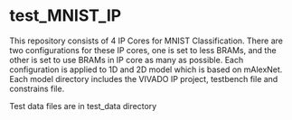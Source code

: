 # test_MNIST_IP

This repository consists of 4 IP Cores for MNIST Classification. 
There are two configurations for these IP cores, one is set to less BRAMs, and the other is set to use BRAMs in IP core as many as possible. 
Each configuration is applied to 1D and 2D model which is based on mAlexNet.
Each model directory includes the VIVADO IP project, testbench file and constrains file.

Test data files are in test_data directory
